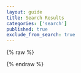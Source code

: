 ```yaml
---
layout: guide
title: Search Results
categories: ['search']
published: true
exclude_from_search: true
---
```


<section id="search-results" style="display: none;">
  <div class="entries">
  </div>
</section>

{% raw %}
<script id="search-results-template" type="text/mustache">
<ol>
  {{#entries}}
    <li><article>
      <a href="{{url}}" target="_blank"><b>{{title}}</b></a><br />
      <small>
        <i>Related</i>: {{#categories}}<a href="/search/search/?q={{.}}">{{.}}</a>{{/categories}}
      </small>
    </article></li>
  {{/entries}}
</ol>
</script>
{% endraw %}